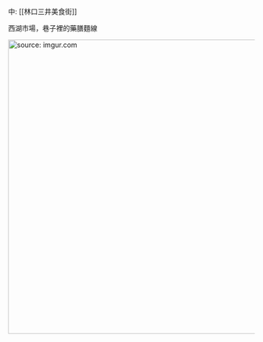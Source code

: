 

中: [[林口三井美食街]]

西湖市場，巷子裡的藥膳麵線

<a href="https://imgur.com/tHdHjnX"><img src="https://i.imgur.com/tHdHjnX.jpg" title="source: imgur.com" width="600px" /></a>
